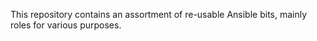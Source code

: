 This repository contains an assortment of re-usable Ansible bits, mainly roles for various purposes.
